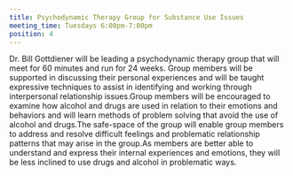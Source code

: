 ```yaml
---
title: Psychodynamic Therapy Group for Substance Use Issues
meeting_time: Tuesdays 6:00pm-7:00pm  
position: 4
---
```


Dr. Bill Gottdiener will be leading a psychodynamic therapy group that will meet for 60 minutes and run for 24 weeks. Group members will be supported in discussing their personal experiences and will be taught expressive techniques to assist in identifying and working through interpersonal relationship issues.Group members will be encouraged to examine how alcohol and drugs are used in relation to their emotions and behaviors and will learn methods of problem solving that avoid the use of alcohol and drugs.The safe-space of the group will enable group members to address and resolve difficult feelings and problematic relationship patterns that may arise in the group.As members are better able to understand and express their internal experiences and emotions, they will be less inclined to use drugs and alcohol in problematic ways.
